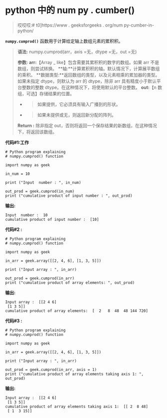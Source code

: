 # python 中的 num py . cumber()

> 哎哎哎:# t0]https://www . geeksforgeeks . org/num py-cumber-in-python/

**`numpy.cumprod()`** 函数用于计算给定轴上数组元素的累积积。

> **语法:** numpy.cumprod(arr，axis =无，dtype =无，out =无)
> 
> **参数:**
> **arr:**【Array _ like】包含需要其累积积的数字的数组。如果 arr 不是数组，则尝试转换。
> **轴:**计算累积积的轴。默认情况下，计算展平数组的乘积。
> **数据类型:**返回数组的类型，以及元素相乘的累加器的类型。如果未指定 dtype，则默认为 arr 的 dtype，除非 arr 具有精度小于默认平台整数的整数 dtype。在这种情况下，将使用默认的平台整数。
> **out:**【n 数组，可选】存储结果的位置。
> - >如果提供，它必须具有输入广播到的形状。
> - >如果未提供或无，则返回新分配的阵列。
> 
> **Return :** 除非指定 out，否则将返回一个保存结果的新数组，在这种情况下，将返回该数组。

**代码#1:工作**

```
# Python program explaining
# numpy.cumprod() function

import numpy as geek

in_num = 10

print ("Input  number : ", in_num)

out_prod = geek.cumprod(in_num) 
print ("cumulative product of input number : ", out_prod) 
```

**输出:**

```
Input  number :  10
cumulative product of input number :  [10]

```

**代码#2 :**

```
# Python program explaining
# numpy.cumprod() function

import numpy as geek

in_arr = geek.array([[2, 4, 6], [1, 3, 5]])

print ("Input array : ", in_arr) 

out_prod = geek.cumprod(in_arr) 
print ("cumulative product of array elements: ", out_prod) 
```

**输出:**

```
Input array :  [[2 4 6]
 [1 3 5]]
cumulative product of array elements:  [  2   8  48  48 144 720]

```

**代码#3 :**

```
# Python program explaining
# numpy.cumprod() function

import numpy as geek

in_arr = geek.array([[2, 4, 6], [1, 3, 5]])

print ("Input array : ", in_arr) 

out_prod = geek.cumprod(in_arr, axis = 1) 
print ("cumulative product of array elements taking axis 1: ", out_prod) 
```

**输出:**

```
Input array :  [[2 4 6]
 [1 3 5]]
cumulative product of array elements taking axis 1:  [[ 2  8 48]
 [ 1  3 15]]

```